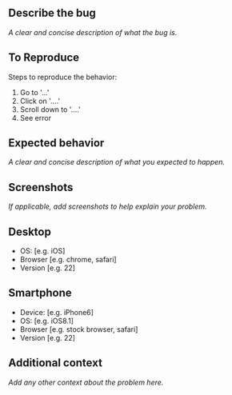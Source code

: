 ## Describe the bug
_A clear and concise description of what the bug is._

## To Reproduce
Steps to reproduce the behavior:
1. Go to '...'
2. Click on '....'
3. Scroll down to '....'
4. See error

## Expected behavior
_A clear and concise description of what you expected to happen._

## Screenshots
_If applicable, add screenshots to help explain your problem._

## Desktop
- OS: [e.g. iOS]
- Browser [e.g. chrome, safari]
- Version [e.g. 22]

## Smartphone
- Device: [e.g. iPhone6]
- OS: [e.g. iOS8.1]
- Browser [e.g. stock browser, safari]
- Version [e.g. 22]

## Additional context
_Add any other context about the problem here._
